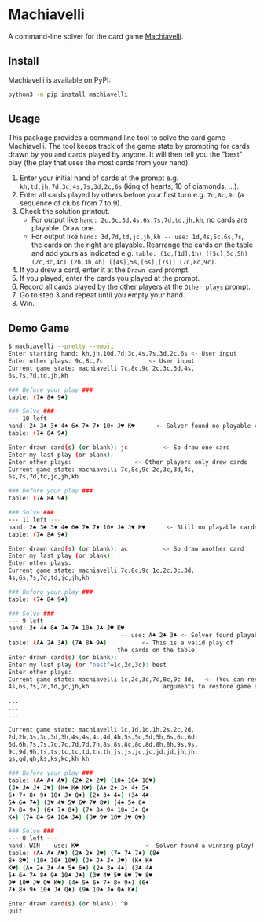 # Machiavelli

A command-line solver for the card game [Machiavelli](https://en.wikipedia.org/wiki/Machiavelli_(Italian_card_game)).

## Install

Machiavelli is available on PyPI:

```bash
python3 -m pip install machiavelli
```

## Usage

This package provides a command line tool to solve the card game Machiavelli.
The tool keeps track of the game state by prompting for cards drawn by you and cards played by anyone.
It will then tell you the "best" play (the play that uses the most cards from your hand).
1. Enter your initial hand of cards at the prompt e.g. `kh,td,jh,7d,3c,4s,7s,3d,2c,6s` (king of hearts, 10 of diamonds, ...).
2. Enter all cards played by others before your first turn e.g. `7c,8c,9c` (a sequence of clubs from 7 to 9).
3. Check the solution printout.
    - For output like `hand: 2c,3c,3d,4s,6s,7s,7d,td,jh,kh`, no cards are playable.  Draw one.
    - For output like `hand: 3d,7d,td,jc,jh,kh -- use: 1d,4s,5c,6s,7s`, the cards on the right are playable.  Rearrange the cards on the table and add yours as indicated e.g. `table: (1c,[1d],1h) ([5c],5d,5h) (2c,3c,4c) (2h,3h,4h) ([4s],5s,[6s],[7s]) (7c,8c,9c)`.
4. If you drew a card, enter it at the `Drawn card` prompt.
5. If you played, enter the cards you played at the prompt.
6. Record all cards played by the other players at the `Other plays` prompt.
7. Go to step 3 and repeat until you empty your hand.
8. Win.

## Demo Game
```bash
$ machiavelli --pretty --emoji
Enter starting hand: kh,jh,10d,7d,3c,4s,7s,3d,2c,6s	<- User input
Enter other plays: 9c,8c,7c				<- User input
Current game state: machiavelli 7c,8c,9c 2c,3c,3d,4s,
6s,7s,7d,td,jh,kh

### Before your play ###
table: (7♣️ 8♣️ 9♣️)

### Solve ###
--- 10 left ---
hand: 2♣️ 3♣️ 3♦️ 4♠️ 6♠️ 7♠️ 7♦️ 10♦️ J♥️ K♥️		<- Solver found no playable cards
table: (7♣️ 8♣️ 9♣️)

Enter drawn card(s) (or blank): jc			<- So draw one card
Enter my last play (or blank):
Enter other plays:					<- Other players only drew cards
Current game state: machiavelli 7c,8c,9c 2c,3c,3d,4s,
6s,7s,7d,td,jc,jh,kh

### Before your play ###
table: (7♣️ 8♣️ 9♣️)

### Solve ###
--- 11 left ---
hand: 2♣️ 3♣️ 3♦️ 4♠️ 6♠️ 7♠️ 7♦️ 10♦️ J♣️ J♥️ K♥️		<- Still no playable cards
table: (7♣️ 8♣️ 9♣️)

Enter drawn card(s) (or blank): ac			<- So draw another card
Enter my last play (or blank):
Enter other plays:
Current game state: machiavelli 7c,8c,9c 1c,2c,3c,3d,
4s,6s,7s,7d,td,jc,jh,kh

### Before your play ###
table: (7♣️ 8♣️ 9♣️)

### Solve ###
--- 9 left ---
hand: 3♦️ 4♠️ 6♠️ 7♠️ 7♦️ 10♦️ J♣️ J♥️ K♥️
                                -- use: A♣️ 2♣️ 3♣️	<- Solver found playable cards
table: (A♣️ 2♣️ 3♣️) (7♣️ 8♣️ 9♣️)			<- This is a valid play of
							   the cards on the table
Enter drawn card(s) (or blank):
Enter my last play (or "best"=1c,2c,3c): best
Enter other plays:
Current game state: machiavelli 1c,2c,3c,7c,8c,9c 3d,	<- (You can restart with these
4s,6s,7s,7d,td,jc,jh,kh					    arguments to restore game state)

...
...
...

Current game state: machiavelli 1c,1d,1d,1h,2s,2c,2d,
2d,2h,3s,3c,3d,3h,4s,4s,4c,4d,4h,5s,5c,5d,5h,6s,6c,6d,
6d,6h,7s,7s,7c,7c,7d,7d,7h,8s,8s,8c,8d,8d,8h,8h,9s,9s,
9c,9d,9h,ts,ts,tc,tc,td,th,th,js,js,jc,jc,jd,jd,jh,jh,
qs,qd,qh,ks,ks,kc,kh kh

### Before your play ###
table: (A♣️ A♦️ A♥️) (2♣️ 2♦️ 2♥️) (10♠️ 10♣️ 10♥️)
(J♠️ J♣️ J♦️ J♥️) (K♠️ K♣️ K♥️) (A♦️ 2♦️ 3♦️ 4♦️ 5♦️
6♦️ 7♦️ 8♦️ 9♦️ 10♦️ J♦️ Q♦️) (2♠️ 3♠️ 4♠️) (3♣️ 4♣️
5♣️ 6♣️ 7♣️) (3♥️ 4♥️ 5♥️ 6♥️ 7♥️ 8♥️) (4♠️ 5♠️ 6♠️
7♠️ 8♠️ 9♠️) (6♦️ 7♦️ 8♦️) (7♠️ 8♠️ 9♠️ 10♠️ J♠️ Q♠️
K♠️) (7♣️ 8♣️ 9♣️ 10♣️ J♣️) (8♥️ 9♥️ 10♥️ J♥️ Q♥️)

### Solve ###
--- 0 left ---
hand: WIN -- use: K♥️					<- Solver found a winning play!
table: (A♣️ A♦️ A♥️) (2♣️ 2♦️ 2♥️) (7♠️ 7♣️ 7♦️) (8♠️
8♦️ 8♥️) (10♠️ 10♣️ 10♥️) (J♠️ J♣️ J♦️ J♥️) (K♠️ K♣️
K♥️) (A♦️ 2♦️ 3♦️ 4♦️ 5♦️ 6♦️) (2♠️ 3♠️ 4♠️) (3♣️ 4♣️
5♣️ 6♣️ 7♣️ 8♣️ 9♣️ 10♣️ J♣️) (3♥️ 4♥️ 5♥️ 6♥️ 7♥️ 8♥️
9♥️ 10♥️ J♥️ Q♥️ K♥️) (4♠️ 5♠️ 6♠️ 7♠️ 8♠️ 9♠️) (6♦️
7♦️ 8♦️ 9♦️ 10♦️ J♦️ Q♦️) (9♠️ 10♠️ J♠️ Q♠️ K♠️)

Enter drawn card(s) (or blank): ^D
Quit
```
